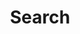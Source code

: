 ---
title: "Search" # in any language you want
layout: "search" # necessary for search
url: "/archive"
#description: "Description for Search"
summary: "search"
placeholder: "placeholder text in search input box"
---